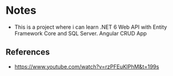 # Notes
* This is a project where i can learn .NET 6 Web API with Entity Framework Core and SQL Server. Angular CRUD App

## References 
* https://www.youtube.com/watch?v=rzPFEuKlPhM&t=199s